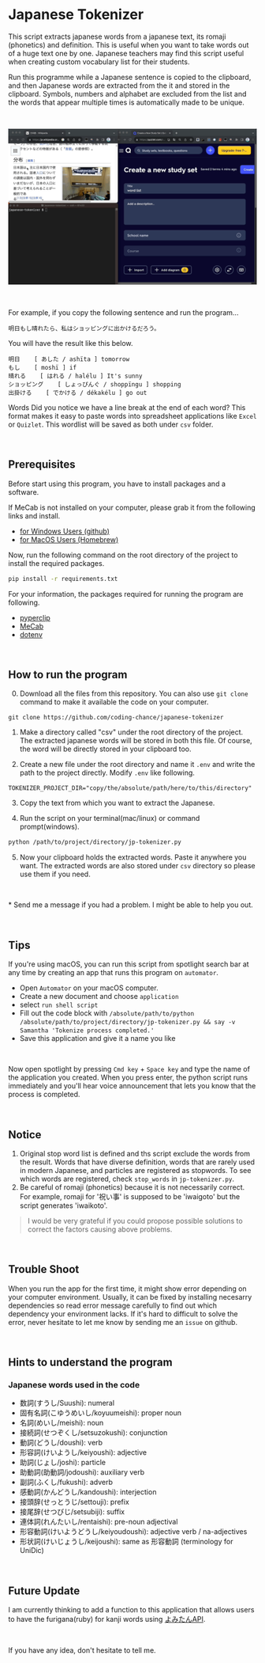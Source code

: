 # Japanese Tokenizer
This script extracts japanese words from a japanese text, its romaji (phonetics) and definition.
This is useful when you want to take words out of a huge text one by one.
Japanese teachers may find this script useful when creating custom vocabulary list for their students.

Run this programme while a Japanese sentence is copied to the clipboard, and then Japanese words are extracted from the it and stored in the clipboard. Symbols, numbers and alphabet are excluded from the list and the words that appear multiple times is automatically made to be unique.

<br>

![demo-gif](https://github.com/coding-chance/japanese-tokenizer/blob/master/image/japanese-tokenizer.gif?raw=true)

<br>

For example, if you copy the following sentence and run the program...

```
明日もし晴れたら、私はショッピングに出かけるだろう。
```

You will have the result like this below.

```
明日    [ あした / ashïta ] tomorrow
もし    [ moshï ] if
晴れる    [ はれる / halélu ] It's sunny
ショッピング    [ しょっぴんぐ / shoppïngu ] shopping
出掛ける    [ でかける / dékakélu ] go out
```

Words Did you notice we have a line break at the end of each word? This format makes it easy to paste words into spreadsheet applications like `Excel` or `Quizlet`. This wordlist will be saved as both under `csv` folder.

<br>

## Prerequisites
Before start using this program, you have to install packages and a software. 

If MeCab is not installed on your computer, please grab it from the following links and install.
* [for Windows Users (github)](https://github.com/ikegami-yukino/mecab/releases)
* [for MacOS Users (Homebrew)](https://formulae.brew.sh/formula/mecab)


Now, run the following command on the root directory of the project to install the required packages.

```bash
pip install -r requirements.txt
```



For your information, the packages required for running the program are following.
- [pyperclip](https://pypi.org/project/pyperclip/)
- [MeCab](https://github.com/SamuraiT/mecab-python3)
- [dotenv](https://pypi.org/project/python-dotenv/)

<br>

## How to run the program
0. Download all the files from this repository. You can also use `git clone` command to make it available the code on your computer.
```
git clone https://github.com/coding-chance/japanese-tokenizer
```

1. Make a directory called "csv" under the root directory of the project. The extracted japanese words will be stored in both this file. Of course, the word will be directly stored in your clipboard too.

2. Create a new file under the root directory and name it `.env` and write the path to the project directly. Modify `.env` like following.
```.env
TOKENIZER_PROJECT_DIR="copy/the/absolute/path/here/to/this/directory"
```

3. Copy the text from which you want to extract the Japanese.

4. Run the script on your terminal(mac/linux) or command prompt(windows).
```bash
python /path/to/project/directory/jp-tokenizer.py
```

5. Now your clipboard holds the extracted words. Paste it anywhere you want. The extracted words are also stored under `csv` directory so please use them if you need.

<br>

\* Send me a message if you had a problem. I might be able to help you out.
 
<br>

## Tips
If you're using macOS, you can run this script from spotlight search bar at any time by creating an app that runs this program on `automator`.

* Open `Automator` on your macOS computer.
* Create a new document and choose `application`
* select `run shell script`
* Fill out the code block with `/absolute/path/to/python /absolute/path/to/project/directory/jp-tokenizer.py && say -v Samantha 'Tokenize process completed.'`
* Save this application and give it a name you like

<br>

Now open spotlight by pressing `Cmd key` + `Space key` and type the name of the application you created. When you press enter, the python script runs immediately and you'll hear voice announcement that lets you know that the process is completed.

<br>

## Notice
1. Original stop word list is defined and ths script exclude the words from the result. Words that have diverse definition, words that are rarely used in modern Japanese, and particles are registered as stopwords. To see which words are registered, check `stop_words` in `jp-tokenizer.py`.
2. Be careful of romaji (phonetics) because it is not necessarily correct. For example, romaji for '祝い事' is supposed to be 'iwaigoto' but the script generates 'iwaikoto'.

> I would be very grateful if you could propose possible solutions to correct the factors causing above problems.

<br>

## Trouble Shoot
When you run the app for the first time, it might show error depending on your computer environment. Usually, it can be fixed by installing necesarry dependencies so read error message carefully to find out which dependency your environment lacks.
If it's hard to difficult to solve the error, never hesitate to let me know by sending me an `issue` on github.

<br>

## Hints to understand the program
### Japanese words used in the code
- 数詞(すうし/Suushi): numeral
- 固有名詞(こゆうめいし/koyuumeishi): proper noun
- 名詞(めいし/meishi): noun
- 接続詞(せつぞくし/setsuzokushi): conjunction
- 動詞(どうし/doushi): verb
- 形容詞(けいようし/keiyoushi): adjective
- 助詞(じょし/joshi): particle
- 助動詞(助動詞/jodoushi): auxiliary verb
- 副詞(ふくし/fukushi): adverb
- 感動詞(かんどうし/kandoushi): interjection
- 接頭辞(せっとうじ/settouji): prefix
- 接尾辞(せつびじ/setsubiji): suffix
- 連体詞(れんたいし/rentaishi): pre-noun adjectival
- 形容動詞(けいようどうし/keiyoudoushi): adjective verb / na-adjectives
- 形状詞(けいじょうし/keijoushi): same as 形容動詞 (terminology for UniDic)

<br>

## Future Update
I am currently thinking to add a function to this application that allows users to have the furigana(ruby) for kanji words using [よみたんAPI](https://yomi-tan.jp/man/v1).

<br>

If you have any idea, don't hesitate to tell me.